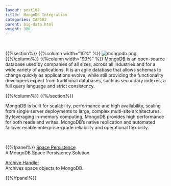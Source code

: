 ```yaml
---
layout: post102
title:  MongoDB Integration
categories: XAP102
parent: big-data.html
weight: 300
---
```



<br>

{{%section%}}
{{%column width="10%" %}}
![mongodb.png](/attachment_files/subject/mongodb.png)
{{%/column%}}
{{%column width="90%" %}}
[MongoDB](http://www.mongodb.com/) is an open-source database used by companies of all sizes, across all industries and for a wide variety of applications. It is an agile database that allows schemas to change quickly as applications evolve, while still providing the functionality developers expect from traditional databases, such as secondary indexes, a full query language and strict consistency.

{{%/column%}}
{{%/section%}}

MongoDB is built for scalability, performance and high availability, scaling from single server deployments to large, complex multi-site architectures. By leveraging in-memory computing, MongoDB provides high performance for both reads and writes. MongoDB’s native replication and automated failover enable enterprise-grade reliability and operational flexibility.



<br>

{{%fpanel%}}
[Space Persistence](./mongodb-space-persistency.html)<br>
A MongoDB Space Persistency Solution

[Archive Handler](./mongodb-archive-operation-handler.html)<br>
Archives space objects to MongoDB.

{{%/fpanel%}}

